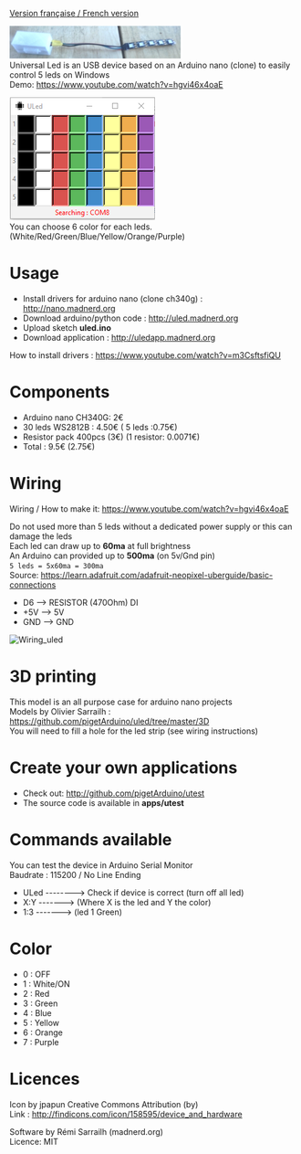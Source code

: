 [Version française / French version](https://github.com/pigetArduino/utest/blob/master/README.fr.MD)

![Photo ULed](https://github.com/pigetArduino/uled/raw/master/doc/universalLed_photo.jpg)   
Universal Led is an USB device based on an Arduino nano (clone) to easily control 5 leds on Windows    
Demo: https://www.youtube.com/watch?v=hgvi46x4oaE


![ULed App](https://github.com/pigetArduino/uled/raw/master/doc/ul_app.png)   
You can choose 6 color for each leds. (White/Red/Green/Blue/Yellow/Orange/Purple)

# Usage
* Install drivers for arduino nano (clone ch340g) : http://nano.madnerd.org
* Download arduino/python code : http://uled.madnerd.org
* Upload sketch **uled.ino**
* Download application : http://uledapp.madnerd.org    

How to install drivers : https://www.youtube.com/watch?v=m3CsftsfiQU

# Components
* Arduino nano CH340G: 2€
* 30 leds WS2812B : 4.50€ ( 5 leds :0.75€)
* Resistor pack 400pcs (3€) (1 resistor: 0.0071€)
* Total : 9.5€ (2.75€)

# Wiring
Wiring / How to make it: https://www.youtube.com/watch?v=hgvi46x4oaE

Do not used more than 5 leds without a dedicated power supply or this can damage the leds   
Each led can draw up to **60ma** at full brightness   
An Arduino can provided up to **500ma** (on 5v/Gnd pin)   
```5 leds = 5x60ma = 300ma ```  
Source:
https://learn.adafruit.com/adafruit-neopixel-uberguide/basic-connections

* D6 --> RESISTOR (470Ohm) DI
* +5V --> 5V
* GND --> GND

![Wiring_uled](https://github.com/pigetArduino/uled/raw/master/doc/universalLed_wiring.png)

# 3D printing
This model is an all purpose case for arduino nano projects    
Models by Olivier Sarrailh : https://github.com/pigetArduino/uled/tree/master/3D    
You will need to fill a hole for the led strip (see wiring instructions)

# Create your own applications
* Check out: http://github.com/pigetArduino/utest   
* The source code is available in **apps/utest**

# Commands available
You can test the device in Arduino Serial Monitor   
Baudrate : 115200 / No Line Ending   

* ULed --------> Check if device is correct (turn off all led)
* X:Y -------> (Where X is the led and Y the color)
* 1:3 -------> (led 1 Green)

# Color
* 0 : OFF
* 1 : White/ON
* 2 : Red
* 3 : Green
* 4 : Blue
* 5 : Yellow
* 6 : Orange
* 7 : Purple

# Licences
Icon by jpapun
Creative Commons Attribution (by)   
Link : http://findicons.com/icon/158595/device_and_hardware

Software by Rémi Sarrailh (madnerd.org)   
Licence: MIT

